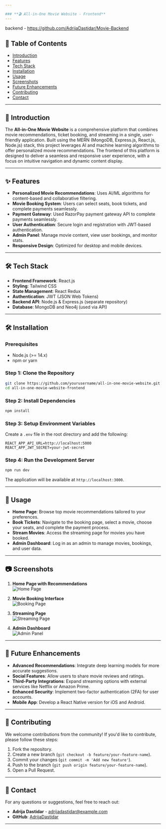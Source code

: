 ```yaml
---

### **🎬 All-in-One Movie Website - Frontend**
---
```

backend - https://github.com/AdrijaDastidar/Movie-Backend

## 📜 Table of Contents
- [Introduction](#introduction)
- [Features](#features)
- [Tech Stack](#tech-stack)
- [Installation](#installation)
- [Usage](#usage)
- [Screenshots](#screenshots)
- [Future Enhancements](#future-enhancements)
- [Contributing](#contributing)
- [Contact](#contact)

---

## 📝 Introduction
The **All-in-One Movie Website** is a comprehensive platform that combines movie recommendations, ticket booking, and streaming in a single, user-friendly application. Built using the MERN (MongoDB, Express.js, React.js, Node.js) stack, this project leverages AI and machine learning algorithms to offer personalized movie recommendations. The frontend of this platform is designed to deliver a seamless and responsive user experience, with a focus on intuitive navigation and dynamic content display.

---

## ✨ Features
- **Personalized Movie Recommendations**: Uses AI/ML algorithms for content-based and collaborative filtering.
- **Movie Booking System**: Users can select seats, book tickets, and complete payments seamlessly.
- **Payment Gateway**: Used RazorPay payment gateway API to complete payments seamlessly.
- **User Authentication**: Secure login and registration with JWT-based authentication.
- **Admin Panel**: Manage movie content, view user bookings, and monitor stats.
- **Responsive Design**: Optimized for desktop and mobile devices.

---

## 🛠️ Tech Stack
- **Frontend Framework**: React.js
- **Styling**: Tailwind CSS
- **State Management**: React Redux
- **Authentication**: JWT (JSON Web Tokens)
- **Backend API**: Node.js & Express.js (separate repository)
- **Database**: MongoDB and Neo4j (used via API)

---

## 🛠️ Installation

### Prerequisites
- Node.js (>= 14.x)
- npm or yarn

### Step 1: Clone the Repository
```bash
git clone https://github.com/yourusername/all-in-one-movie-website.git
cd all-in-one-movie-website-frontend
```

### Step 2: Install Dependencies
```bash
npm install
```

### Step 3: Setup Environment Variables
Create a `.env` file in the root directory and add the following:
```
REACT_APP_API_URL=http://localhost:5000
REACT_APP_JWT_SECRET=your-jwt-secret
```

### Step 4: Run the Development Server
```bash
npm run dev
```
The application will be available at `http://localhost:3000`.

---

## 🚀 Usage
- **Home Page**: Browse top movie recommendations tailored to your preferences.
- **Book Tickets**: Navigate to the booking page, select a movie, choose your seats, and complete the payment process.
- **Stream Movies**: Access the streaming page for movies you have booked.
- **Admin Dashboard**: Log in as an admin to manage movies, bookings, and user data.

---

## 📷 Screenshots
1. **Home Page with Recommendations**  
   ![Home Page](./public/assets/screenshots/home.png)

2. **Movie Booking Interface**  
   ![Booking Page](./public/assets/screenshots/booking.png)

3. **Streaming Page**  
   ![Streaming Page](./public/assets/screenshots/streaming.png)

4. **Admin Dashboard**  
   ![Admin Panel](./public/assets/screenshots/admin.png)

---

## 🔮 Future Enhancements
- **Advanced Recommendations**: Integrate deep learning models for more accurate suggestions.
- **Social Features**: Allow users to share movie reviews and ratings.
- **Third-Party Integrations**: Expand streaming options with external services like Netflix or Amazon Prime.
- **Enhanced Security**: Implement two-factor authentication (2FA) for user accounts.
- **Mobile App**: Develop a React Native version for iOS and Android.

---

## 🤝 Contributing
We welcome contributions from the community! If you'd like to contribute, please follow these steps:
1. Fork the repository.
2. Create a new branch (`git checkout -b feature/your-feature-name`).
3. Commit your changes (`git commit -m 'Add new feature'`).
4. Push to the branch (`git push origin feature/your-feature-name`).
5. Open a Pull Request.

---

## 📧 Contact
For any questions or suggestions, feel free to reach out:
- **Adrija Dastidar** - adrijadastidar@example.com
- **GitHub**: [AdrijaDastidar](https://github.com/AdrijaDastidar)

---


